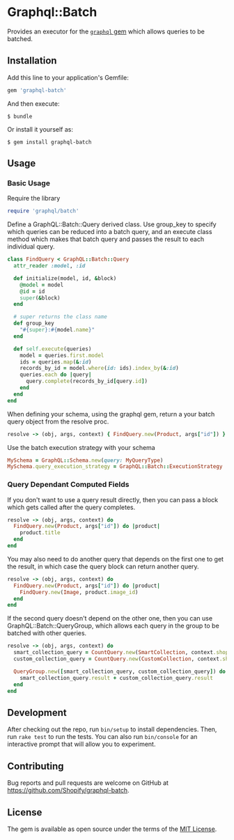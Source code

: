 # Graphql::Batch

Provides an executor for the [`graphql` gem](https://github.com/rmosolgo/graphql-ruby) which allows queries to be batched.

## Installation

Add this line to your application's Gemfile:

```ruby
gem 'graphql-batch'
```

And then execute:

    $ bundle

Or install it yourself as:

    $ gem install graphql-batch

## Usage

### Basic Usage

Require the library

```ruby
require 'graphql/batch'
```

Define a GraphQL::Batch::Query derived class. Use group_key to specify which queries can be reduced into a batch query, and an execute class method which makes that batch query and passes the result to each individual query.

```ruby
class FindQuery < GraphQL::Batch::Query
  attr_reader :model, :id

  def initialize(model, id, &block)
    @model = model
    @id = id
    super(&block)
  end

  # super returns the class name
  def group_key
    "#{super}:#{model.name}"
  end

  def self.execute(queries)
    model = queries.first.model
    ids = queries.map(&:id)
    records_by_id = model.where(id: ids).index_by(&:id)
    queries.each do |query|
      query.complete(records_by_id[query.id])
    end
  end
end
```

When defining your schema, using the graphql gem, return a your batch query object from the resolve proc.

```ruby
resolve -> (obj, args, context) { FindQuery.new(Product, args["id"]) }
```

Use the batch execution strategy with your schema

```ruby
MySchema = GraphQL::Schema.new(query: MyQueryType)
MySchema.query_execution_strategy = GraphQL::Batch::ExecutionStrategy
```

### Query Dependant Computed Fields

If you don't want to use a query result directly, then you can pass a block which gets called after the query completes.

```ruby
resolve -> (obj, args, context) do
  FindQuery.new(Product, args["id"]) do |product|
    product.title
  end
end
```

You may also need to do another query that depends on the first one to get the result, in which case the query block can return another query.

```ruby
resolve -> (obj, args, context) do
  FindQuery.new(Product, args["id"]) do |product|
    FindQuery.new(Image, product.image_id)
  end
end
```

If the second query doesn't depend on the other one, then you can use GraphQL::Batch::QueryGroup, which allows each query in the group to be batched with other queries.

```ruby
resolve -> (obj, args, context) do
  smart_collection_query = CountQuery.new(SmartCollection, context.shop_id)
  custom_collection_query = CountQuery.new(CustomCollection, context.shop_id)

  QueryGroup.new([smart_collection_query, custom_collection_query]) do
    smart_collection_query.result + custom_collection_query.result
  end
end
```

## Development

After checking out the repo, run `bin/setup` to install dependencies. Then, run `rake test` to run the tests. You can also run `bin/console` for an interactive prompt that will allow you to experiment.

## Contributing

Bug reports and pull requests are welcome on GitHub at https://github.com/Shopify/graphql-batch.

## License

The gem is available as open source under the terms of the [MIT License](http://opensource.org/licenses/MIT).
